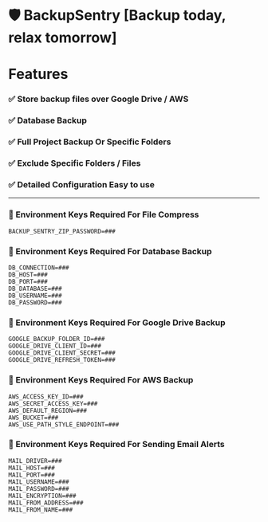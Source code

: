 
# 🛡️ BackupSentry [Backup today, relax tomorrow]


# Features
### ✅ Store backup files over Google Drive / AWS
### ✅ Database Backup
### ✅ Full Project Backup Or Specific Folders
### ✅ Exclude Specific Folders / Files
### ✅ Detailed Configuration Easy to use

<hr/>

### 🔑 Environment Keys Required For File Compress 

```
BACKUP_SENTRY_ZIP_PASSWORD=###
```
### 🔑 Environment Keys Required For Database Backup 

```
DB_CONNECTION=###
DB_HOST=###
DB_PORT=###
DB_DATABASE=###
DB_USERNAME=###
DB_PASSWORD=###
```

### 🔑 Environment Keys Required For Google Drive Backup  
```
GOOGLE_BACKUP_FOLDER_ID=###
GOOGLE_DRIVE_CLIENT_ID=###
GOOGLE_DRIVE_CLIENT_SECRET=###
GOOGLE_DRIVE_REFRESH_TOKEN=###
```
### 🔑 Environment Keys Required For AWS Backup  
```
AWS_ACCESS_KEY_ID=###
AWS_SECRET_ACCESS_KEY=###
AWS_DEFAULT_REGION=###
AWS_BUCKET=###
AWS_USE_PATH_STYLE_ENDPOINT=###
```
### 🔑 Environment Keys Required For Sending Email Alerts
```
MAIL_DRIVER=###
MAIL_HOST=###
MAIL_PORT=###
MAIL_USERNAME=###
MAIL_PASSWORD=###
MAIL_ENCRYPTION=###
MAIL_FROM_ADDRESS=###
MAIL_FROM_NAME=###
```